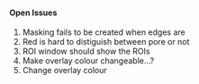 #### Open Issues  
1. Masking fails to be created when edges are 
1. Red is hard to distiguish between pore or not 
1. ROI window should show the ROIs
2. Make overlay colour changeable...?
3. Change overlay colour 


